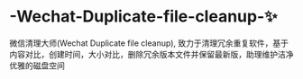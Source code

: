 # -Wechat-Duplicate-file-cleanup-✨
微信清理大师(Wechat Duplicate file cleanup), 致力于清理冗余重复软件，基于内容对比，创建时间，大小对比，删除冗余版本文件并保留最新版，助理维护洁净优雅的磁盘空间
